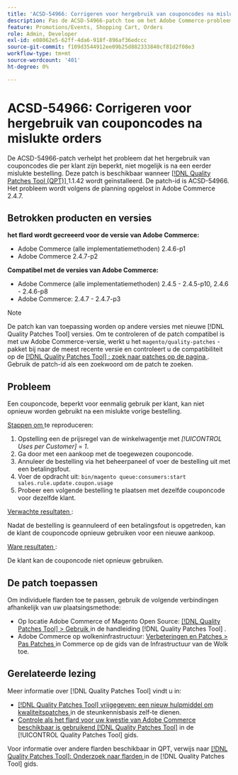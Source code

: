 ```yaml
---
title: 'ACSD-54966: Corrigeren voor hergebruik van couponcodes na mislukte orders'
description: Pas de ACSD-54966-patch toe om het Adobe Commerce-probleem op te lossen, waardoor het hergebruik van couponcodes die beperkt zijn per promotie en winkelwagentje na een eerder mislukte bestelling, wordt voorkomen.
feature: Promotions/Events, Shopping Cart, Orders
role: Admin, Developer
exl-id: e08062e5-62ff-4da6-918f-896af36edccc
source-git-commit: f109d3544912ee09b25d882333840cf81d2f08e3
workflow-type: tm+mt
source-wordcount: '401'
ht-degree: 0%

---
```


# ACSD-54966: Corrigeren voor hergebruik van couponcodes na mislukte orders

De ACSD-54966-patch verhelpt het probleem dat het hergebruik van couponcodes die per klant zijn beperkt, niet mogelijk is na een eerder mislukte bestelling. Deze patch is beschikbaar wanneer [[!DNL Quality Patches Tool (QPT)] ](https://experienceleague.adobe.com/en/docs/commerce-knowledge-base/kb/announcements/commerce-announcements/magento-quality-patches-released-new-tool-to-self-serve-quality-patches) 1.1.42 wordt geïnstalleerd. De patch-id is ACSD-54966. Het probleem wordt volgens de planning opgelost in Adobe Commerce 2.4.7.

## Betrokken producten en versies

**het flard wordt gecreeerd voor de versie van Adobe Commerce:**

* Adobe Commerce (alle implementatiemethoden) 2.4.6-p1
* Adobe Commerce 2.4.7-p2

**Compatibel met de versies van Adobe Commerce:**

* Adobe Commerce (alle implementatiemethoden) 2.4.5 - 2.4.5-p10, 2.4.6 - 2.4.6-p8
* Adobe Commerce: 2.4.7 - 2.4.7-p3

>[!NOTE]
>
>De patch kan van toepassing worden op andere versies met nieuwe [!DNL Quality Patches Tool] versies. Om te controleren of de patch compatibel is met uw Adobe Commerce-versie, werkt u het `magento/quality-patches` -pakket bij naar de meest recente versie en controleert u de compatibiliteit op de [[!DNL Quality Patches Tool] : zoek naar patches op de pagina ](https://experienceleague.adobe.com/tools/commerce-quality-patches/index.html) . Gebruik de patch-id als een zoekwoord om de patch te zoeken.

## Probleem

Een couponcode, beperkt voor eenmalig gebruik per klant, kan niet opnieuw worden gebruikt na een mislukte vorige bestelling.

<u> Stappen om </u> te reproduceren:

1. Opstelling een de prijsregel van de winkelwagentje met *[!UICONTROL Uses per Customer]* = *1*.
1. Ga door met een aankoop met de toegewezen couponcode.
1. Annuleer de bestelling via het beheerpaneel of voer de bestelling uit met een betalingsfout.
1. Voer de opdracht uit: `bin/magento queue:consumers:start sales.rule.update.coupon.usage`
1. Probeer een volgende bestelling te plaatsen met dezelfde couponcode voor dezelfde klant.

<u> Verwachte resultaten </u>:

Nadat de bestelling is geannuleerd of een betalingsfout is opgetreden, kan de klant de couponcode opnieuw gebruiken voor een nieuwe aankoop.

<u> Ware resultaten </u>:

De klant kan de couponcode niet opnieuw gebruiken.

## De patch toepassen

Om individuele flarden toe te passen, gebruik de volgende verbindingen afhankelijk van uw plaatsingsmethode:

* Op locatie Adobe Commerce of Magento Open Source: [[!DNL Quality Patches Tool] > Gebruik ](/help/tools/quality-patches-tool/usage.md) in de handleiding [!DNL Quality Patches Tool] .
* Adobe Commerce op wolkeninfrastructuur: [ Verbeteringen en Patches > Pas Patches ](https://experienceleague.adobe.com/docs/commerce-cloud-service/user-guide/develop/upgrade/apply-patches.html) in Commerce op de gids van de Infrastructuur van de Wolk toe.

## Gerelateerde lezing

Meer informatie over [!DNL Quality Patches Tool] vindt u in:

* [[!DNL Quality Patches Tool]  vrijgegeven: een nieuw hulpmiddel om kwaliteitspatches ](https://experienceleague.adobe.com/en/docs/commerce-knowledge-base/kb/announcements/commerce-announcements/magento-quality-patches-released-new-tool-to-self-serve-quality-patches) in de steunkennisbasis zelf-te dienen.
* [ Controle als het flard voor uw kwestie van Adobe Commerce beschikbaar is gebruikend  [!DNL Quality Patches Tool]](/help/tools/quality-patches-tool/patches-available-in-qpt/check-patch-for-magento-issue-with-magento-quality-patches.md) in de [!UICONTROL Quality Patches Tool] gids.

Voor informatie over andere flarden beschikbaar in QPT, verwijs naar [[!DNL Quality Patches Tool]: Onderzoek naar flarden ](https://experienceleague.adobe.com/tools/commerce-quality-patches/index.html) in de [!DNL Quality Patches Tool] gids.
